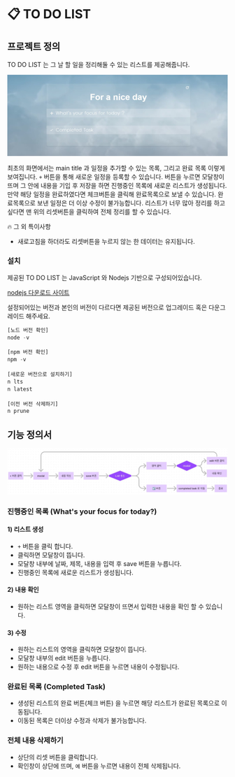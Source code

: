 # 📋 TO DO LIST

## 프로젝트 정의

TO DO LIST 는 그 날 할 일을 정리해둘 수 있는 리스트를 제공해줍니다. 

![defalt](./images/design.jpg)

최초의 화면에서는 main title 과 일정을 추가할 수 있는 목록, 그리고 완료 목록 이렇게 보여집니다. 
`+` 버튼을 통해 새로운 일정을 등록할 수 있습니다. 
버튼을 누르면 모달창이 뜨며 그 안에 내용을 기입 후 저장을 하면 진행중인 목록에 새로운 리스트가 생성됩니다. 
만약 해당 일정을 완료하였다면 체크버튼을 클릭해 완료목록으로 보낼 수 있습니다. 
완료목록으로 보낸 일정은 더 이상 수정이 불가능합니다. 
리스트가 너무 많아 정리를 하고 싶다면 맨 위의 리셋버튼을 클릭하여 전체 정리를 할 수 있습니다.

🔥 그 외 특이사항
 + 새로고침을 하더라도 리셋버튼을 누르지 않는 한 데이터는 유지됩니다.

### 설치

제공된 TO DO LIST 는 JavaScript 와 Nodejs 기반으로 구성되어있습니다.

[nodejs 다운로드 사이트](https://nodejs.org/en/)

설정되어있는 버전과 본인의 버전이 다르다면 제공된 버전으로 업그레이드 혹은 다운그레이드 해주세요.

```js
[노드 버전 확인]
node -v

[npm 버전 확인]
npm -v

[새로운 버전으로 설치하기]
n lts
n latest

[이전 버전 삭제하기]
n prune
```

## 기능 정의서

![defalt](./images/skill.jpg)

### 진행중인 목록 (What's your focus for today?)

#### 1) 리스트 생성
+ `+` 버튼을 클릭 합니다.
+ 클릭하면 모달창이 뜹니다. 
+ 모달창 내부에 날짜, 제목, 내용을 입력 후 save 버튼을 누릅니다.
+ 진행중인 목록에 새로운 리스트가 생성됩니다.

#### 2) 내용 확인
+ 원하는 리스트 영역을 클릭하면 모달창이 뜨면서 입력한 내용을 확인 할 수 있습니다.

#### 3) 수정
+ 원하는 리스트의 영역을 클릭하면 모달창이 뜹니다.
+ 모달창 내부의 edit 버튼을 누릅니다.
+ 원하는 내용으로 수정 후 edit 버튼을 누르면 내용이 수정됩니다.

### 완료된 목록 (Completed Task)

+ 생성된 리스트의 완료 버튼(체크 버튼) 을 누르면 해당 리스트가 완료된 목록으로 이동됩니다.
+ 이동된 목록은 더이상 수정과 삭제가 불가능합니다.

### 전체 내용 삭제하기
+ 상단의 리셋 버튼을 클릭합니다.
+ 확인창이 상단에 뜨며, `예` 버튼을 누르면 내용이 전체 삭제됩니다.



